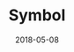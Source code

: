---
slug: "/posts/javascript/base/symbol"
date: "2018-05-08"
title: "Symbol"
path: "/posts/javascript/base/symbol"
tags: ["js"]
---